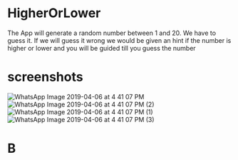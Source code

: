 # HigherOrLower
The App will generate a random number between 1 and 20. We have to guess it. If we will guess it wrong we would be given an hint if the number is higher or lower and you will be guided till you guess the number
# screenshots
![WhatsApp Image 2019-04-06 at 4 41 07 PM](https://user-images.githubusercontent.com/43893611/55668718-39818a00-588b-11e9-85ac-9049ec6dcd45.jpeg)
</br>
![WhatsApp Image 2019-04-06 at 4 41 07 PM (2)](https://user-images.githubusercontent.com/43893611/55668720-3eded480-588b-11e9-9d8a-b857423ef8e3.jpeg)
</br>
![WhatsApp Image 2019-04-06 at 4 41 07 PM (1)](https://user-images.githubusercontent.com/43893611/55668721-40a89800-588b-11e9-99b3-c0bc7ac45293.jpeg)
</br>
![WhatsApp Image 2019-04-06 at 4 41 07 PM (3)](https://user-images.githubusercontent.com/43893611/55668719-3b4b4d80-588b-11e9-9af9-355b53a17a36.jpeg)
 # B
